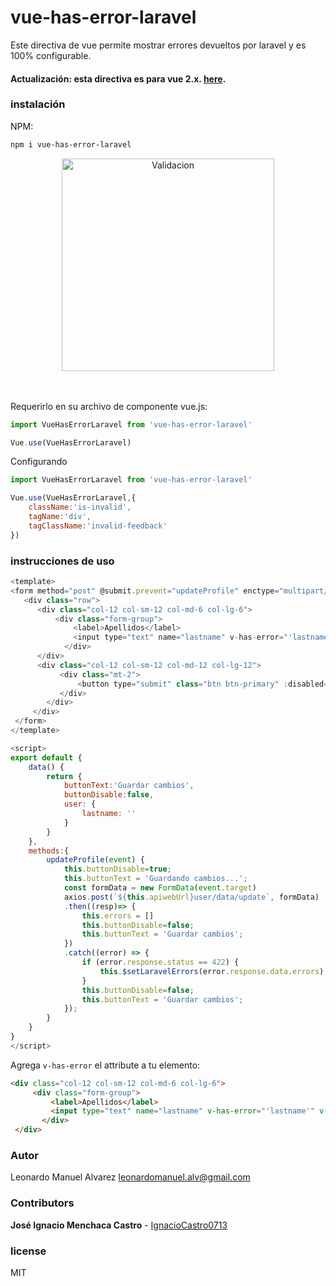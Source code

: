 # vue-has-error-laravel

Este directiva de vue permite mostrar errores devueltos por laravel y es 100% configurable.

#### Actualización: esta directiva es para vue 2.x. [here](https://github.com/alvarez25leo/vue-has-error-laravel).


### instalación

NPM:
```bash
npm i vue-has-error-laravel
```

<center><img width="340" alt="Validacion" src="https://i.ibb.co/wRXSyrW/validar-formulario.png"></center>
<div><br><br></div>


Requerirlo en su archivo de componente vue.js:

```javascript
import VueHasErrorLaravel from 'vue-has-error-laravel'

Vue.use(VueHasErrorLaravel)
```
Configurando

```javascript
import VueHasErrorLaravel from 'vue-has-error-laravel'

Vue.use(VueHasErrorLaravel,{
    className:'is-invalid',
    tagName:'div',
    tagClassName:'invalid-feedback'
})
```

### instrucciones de uso

```javascript
<template>
<form method="post" @submit.prevent="updateProfile" enctype="multipart/form-data">
   <div class="row">
      <div class="col-12 col-sm-12 col-md-6 col-lg-6">
          <div class="form-group">
              <label>Apellidos</label>
              <input type="text" name="lastname" v-has-error="'lastname'" v-model="user.lastname"  class="form-control" >
            </div>
      </div>
      <div class="col-12 col-sm-12 col-md-12 col-lg-12">
           <div class="mt-2">
               <button type="submit" class="btn btn-primary" :disabled="buttonDisable">{{buttonText}}</button>
           </div>
        </div>
     </div>
 </form>
</template>

<script>
export default {
    data() {
        return {
            buttonText:'Guardar cambios',
            buttonDisable:false,
            user: {
                lastname: ''
            }
        }
    },
    methods:{
        updateProfile(event) {
            this.buttonDisable=true;
            this.buttonText = 'Guardando cambios...';
            const formData = new FormData(event.target)
            axios.post(`${this.apiwebUrl}user/data/update`, formData)
            .then((resp)=> {
                this.errors = []
                this.buttonDisable=false;
                this.buttonText = 'Guardar cambios';
            })
            .catch((error) => {
                if (error.response.status == 422) {
                    this.$setLaravelErrors(error.response.data.errors);
                }
                this.buttonDisable=false;
                this.buttonText = 'Guardar cambios';
            });
        }
    }
}
</script>

```

Agrega `v-has-error` el attribute a tu elemento:

```html
<div class="col-12 col-sm-12 col-md-6 col-lg-6">
     <div class="form-group">
         <label>Apellidos</label>
         <input type="text" name="lastname" v-has-error="'lastname'" v-model="user.lastname"  class="form-control" >
       </div>
 </div>
```

### Autor

Leonardo Manuel Alvarez
leonardomanuel.alv@gmail.com

### Contributors

**José Ignacio Menchaca Castro** - [IgnacioCastro0713](https://github.com/IgnacioCastro0713)

### license

MIT
